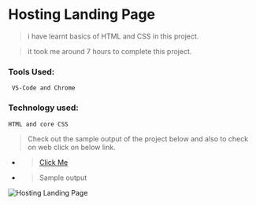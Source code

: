 # Hosting Landing Page

> i have learnt basics of HTML and CSS in this project.

> it took me around 7 hours to complete this project.

### Tools Used:

     VS-Code and Chrome

### Technology used:

    HTML and core CSS

> Check out the sample output of the project below and also to check on web click on below link.

- > [Click Me](https://melodious-crumble-a7305d.netlify.app/)

- > Sample output

![Hosting Landing Page](https://user-images.githubusercontent.com/67215417/202186761-987c2bce-11b2-4f86-89ee-06b4f7012db0.png)

